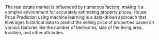 The real estate market is influenced by numerous factors, making it a complex environment for accurately estimating property prices. House Price Prediction using machine learning is a data-driven approach that leverages historical data to predict the selling price of properties based on various features like the number of bedrooms, size of the living area, location, and other attributes.
